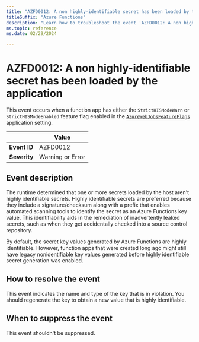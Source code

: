 ```yaml
---
title: "AZFD0012: A non highly-identifiable secret has been loaded by the application."
titleSuffix: "Azure Functions"
description: "Learn how to troubleshoot the event 'AZFD0012: A non highly identifiable secret has been loaded by the application' in Azure Functions."
ms.topic: reference
ms.date: 02/29/2024

---
```


# AZFD0012: A non highly-identifiable secret has been loaded by the application

This event occurs when a function app has either the `StrictHISModeWarn` or `StrictHISModeEnabled` feature flag enabled in the [`AzureWebJobsFeatureFlags`](../../functions-app-settings.md#azurewebjobsfeatureflags) application setting.

| | Value |
|-|-|
| **Event ID** |AZFD0012|
| **Severity** |Warning or Error|

## Event description

The runtime determined that one or more secrets loaded by the host aren't highly identifiable secrets. Highly identifiable secrets are preferred because they include a signature/checksum along with a prefix that enables automated scanning tools to identify the secret as an Azure Functions key value. This identifiability aids in the remediation of inadvertently leaked secrets, such as when they get accidentally checked into a source control repository.

By default, the secret key values generated by Azure Functions are highly identifiable. However, function apps that were created long ago might still have legacy nonidentifiable key values generated before highly identifiable secret generation was enabled.

## How to resolve the event

This event indicates the name and type of the key that is in violation. You should regenerate the key to obtain a new value that is highly identifiable.

## When to suppress the event

This event shouldn't be suppressed.
